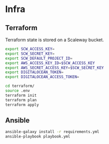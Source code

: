 # Infra

## Terraform

Terraform state is stored on a Scaleway bucket.

```sh
export SCW_ACCESS_KEY=
export SCW_SECRET_KEY=
export SCW_DEFAULT_PROJECT_ID=
export AWS_ACCESS_KEY_ID=$SCW_ACCESS_KEY
export AWS_SECRET_ACCESS_KEY=$SCW_SECRET_KEY
export DIGITALOCEAN_TOKEN=
export DIGITALOCEAN_ACCESS_TOKEN=
```

```sh
cd terraform/
source .env
terraform init
terraform plan
terraform apply
```

## Ansible

```sh
ansible-galaxy install -r requirements.yml
ansible-playbook playbook.yml
```

